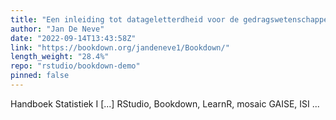 ```yaml
---
title: "Een inleiding tot datageletterdheid voor de gedragswetenschappen"
author: "Jan De Neve"
date: "2022-09-14T13:43:58Z"
link: "https://bookdown.org/jandeneve1/Bookdown/"
length_weight: "28.4%"
repo: "rstudio/bookdown-demo"
pinned: false
---
```


Handboek Statistiek I [...] RStudio, Bookdown, LearnR, mosaic GAISE, ISI ...

